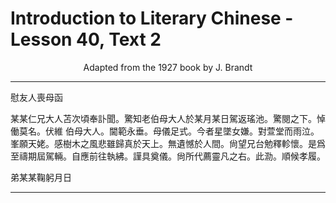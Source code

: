 # Introduction to Literary Chinese - Lesson 40, Text 2

<center>Adapted from the 1927 book by J. Brandt</center>

---

慰友人喪母函

某某仁兄大人苫次頃奉訃聞。驚知老伯母大人於某月某日駕返瑤池。驚閱之下。悼働莫名。伏維 伯母大人。閫範永垂。母儀足式。今者星墜女嫌。對萱堂而雨泣。峯願天姥。感樹木之風悲雖歸真於天上。無遺憾於人間。尙望兄台勉釋軫懷。是爲至禱期屆駕輛。自應前往執紼。謹具奠儀。尙所代薦靈凡之右。此泐。順候孝履。

弟某某鞠躬月日

---
